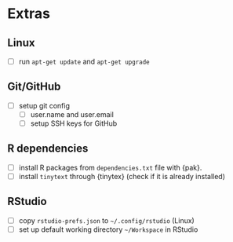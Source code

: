 # Extras

## Linux

- [ ] run `apt-get update` and `apt-get upgrade`

## Git/GitHub

- [ ] setup git config
  - [ ] user.name and user.email
  - [ ] setup SSH keys for GitHub

## R dependencies

- [ ] install R packages from `dependencies.txt` file with {pak}.
- [ ] install `tinytext` through {tinytex} (check if it is already installed)

## RStudio

- [ ] copy `rstudio-prefs.json` to `~/.config/rstudio` (Linux)
- [ ] set up default working directory `~/Workspace` in RStudio
